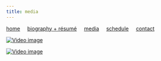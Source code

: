 ```yaml
---
title: media
---
```


[home](https://raharules.github.io/)&nbsp;&nbsp;&nbsp;&nbsp; [biography + résumé](https://raharules.github.io/raharules.github.io/about.html)&nbsp;&nbsp;&nbsp;&nbsp; [media](https://raharules.github.io/raharules.github.io/media.html)&nbsp;&nbsp;&nbsp;&nbsp; [schedule](https://raharules.github.io/raharules.github.io/schedule.html)&nbsp;&nbsp;&nbsp;&nbsp; [contact](https://raharules.github.io/raharules.github.io/contact.html)

[![Video image](https://img.youtube.com/watch?v=PDFi6aGppfI0.jpg)](https://www.youtube.com/watch?v=PDFi6aGppfI)

[![Video image](https://img.youtube.com/watch?v=Zp3nSAJr_jA0.jpg)](https://www.youtube.com/watch?v=Zp3nSAJr_jA)
